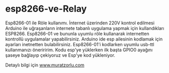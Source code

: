 # esp8266-ve-Relay
Esp8266-01 ile Röle kullanımı. İnternet üzerinden 220V kontrol edilmesi
Arduino ile uğraşanların internete tabanlı uygulama yapmak için kullandıkları ESP8266.
Esp8266-01 ve bununla uyumlu röle kullanarak internetten kontrollü uygulamalar yapabilirsiniz.
Arduino ide esp ailesinin kodlamak için ayarları inetnetten bulabilirsiniz.
Esp8266-01'i kodlarken uyumlu usb-ttl kullanmanızı öneriririm.
Kodu esp'ye yüklerken ilk başta GPIO0 ayağını şaseye bağlayıp çekiyoruz ve Esp'ye kod yükleniyor.

Detaylı bilgi için www.muratzorlu.com

